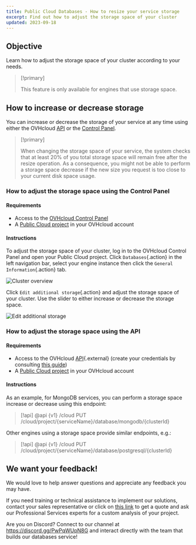 ```yaml
---
title: Public Cloud Databases - How to resize your service storage
excerpt: Find out how to adjust the storage space of your cluster
updated: 2023-09-18
---
```


## Objective

Learn how to adjust the storage space of your cluster according to your needs.

> [!primary]
>
> This feature is only available for engines that use storage space.
>

## How to increase or decrease storage

You can increase or decrease the storage of your service at any time using either the OVHcloud [API](https://api.ovh.com/console/) or the [Control Panel](https://www.ovh.com/auth/?action=gotomanager&from=https://www.ovh.es/&ovhSubsidiary=es).

> [!primary]
>
> When changing the storage space of your service, the system checks that at least 20% of you total storage space will remain free after the resize operation. As a consequence, you might not be able to perform a storage space decrease if the new size you request is too close to your current disk space usage.
>

### How to adjust the storage space using the Control Panel

#### Requirements

- Access to the [OVHcloud Control Panel](https://www.ovh.com/auth/?action=gotomanager&from=https://www.ovh.es/&ovhSubsidiary=es) 
- A [Public Cloud project](https://www.ovhcloud.com/es-es/public-cloud/) in your OVHcloud account

#### Instructions

To adjust the storage space of your cluster, log in to the OVHcloud Control Panel and open your Public Cloud project. Click `Databases`{.action} in the left navigation bar, select your engine instance then click the `General Information`{.action} tab.

![Cluster overview](images/cluster-overview.png)

Click `Edit additional storage`{.action} and adjust the storage space of your cluster. Use the slider to either increase or decrease the storage space.

![Edit additional storage](images/edit-additional-storage.png)

### How to adjust the storage space using the API

#### Requirements

- Access to the OVHcloud [API](https://api.ovh.com/console/){.external} (create your credentials by consulting [this guide](/pages/manage_and_operate/api/first-steps))
- A [Public Cloud project](https://www.ovhcloud.com/es-es/public-cloud/) in your OVHcloud account

#### Instructions

As an example, for MongoDB services, you can perform a storage space increase or decrease using this endpoint:

> [!api]
> @api {v1} /cloud PUT /cloud/project/{serviceName}/database/mongodb/{clusterId}

Other engines using a storage space provide similar endpoints, e.g.:

> [!api]
> @api {v1} /cloud PUT /cloud/project/{serviceName}/database/postgresql/{clusterId}

## We want your feedback!

We would love to help answer questions and appreciate any feedback you may have.

If you need training or technical assistance to implement our solutions, contact your sales representative or click on [this link](https://www.ovhcloud.com/es-es/professional-services/) to get a quote and ask our Professional Services experts for a custom analysis of your project.

Are you on Discord? Connect to our channel at <https://discord.gg/PwPqWUpN8G> and interact directly with the team that builds our databases service!
